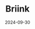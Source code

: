 ---  
layout: startup_page  
title: "Briink"  
id: "briink.com"  
permalink: "/briinkbriink.com09302024/"  
website: "https://www.briink.com/"  
funding_round: "Seed"  
funding_amount: "€3.85M"  
investors: "EquityPitcher Ventures, 13books Capital, Merantix, seed + speed Ventures"  
about: "Briink is an AI-powered platform designed to help ESG and sustainability teams extract actionable insights from environmental datasets and build verifiable audit trails. It offers AI agents specifically for ESG teams, accelerating workflows and ensuring data accuracy, supporting the increasing demands for transparency and compliance in ESG reporting. Briink serves enterprise clients, including large corporations and advisory firms, improving the benchmarking and verification process for ESG data."  
markets: "AI, Sustainability, ESG, Finance, CleanTech, SaaS, Artificial Intelligence & Machine Learning, Business/Productivity Software, Other Financial Services, Financial Software"  
hq: "Berlin, Berlin, Germany"  
founded_year: "2021"  
linkedin: "https://www.linkedin.com/company/briinkedin/"  
twitter: "https://twitter.com/briink_ai"  
instagram: ""  
facebook: ""  
crunchbase: "https://www.crunchbase.com/organization/briink"  
pitchbook: "https://pitchbook.com/profiles/company/483090-40"  

date_display: "30-Sep-2024"  
date: "2024-09-30"

# SEO Optimization  
meta_title: "Briink - Seed Funding (€3.85M)"  
meta_description: "Briink, Briink is an AI-powered platform designed to help ESG and sustainability teams extract actionable insights from environmental datasets and build verif..."  
meta_keywords: "Briink, AI, Sustainability, ESG, Finance, CleanTech, SaaS, Artificial Intelligence & Machine Learning, Business/Productivity Software, Other Financial Services, Financial Software, Seed funding"  
canonical_url: "https://startup.projectstartups.com/briinkbriink.com09302024/"  
---